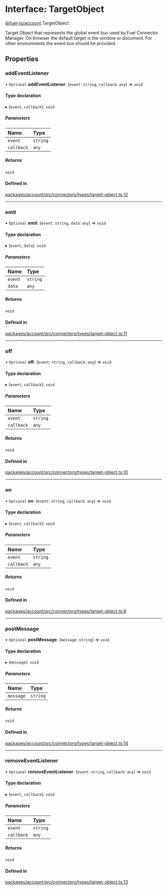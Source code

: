 # Interface: TargetObject

[@fuel-ts/account](/api/Account/index.md).TargetObject

Target Object that represents the global event bus used by Fuel Connector Manager.
On browser the default target is the window or document. For other environments
the event bus should be provided.

## Properties

### addEventListener

• `Optional` **addEventListener**: (`event`: `string`, `callback`: `any`) => `void`

#### Type declaration

▸ (`event`, `callback`): `void`

##### Parameters

| Name | Type |
| :------ | :------ |
| `event` | `string` |
| `callback` | `any` |

##### Returns

`void`

#### Defined in

[packages/account/src/connectors/types/target-object.ts:12](https://github.com/FuelLabs/fuels-ts/blob/e0e95c40/packages/account/src/connectors/types/target-object.ts#L12)

___

### emit

• `Optional` **emit**: (`event`: `string`, `data`: `any`) => `void`

#### Type declaration

▸ (`event`, `data`): `void`

##### Parameters

| Name | Type |
| :------ | :------ |
| `event` | `string` |
| `data` | `any` |

##### Returns

`void`

#### Defined in

[packages/account/src/connectors/types/target-object.ts:11](https://github.com/FuelLabs/fuels-ts/blob/e0e95c40/packages/account/src/connectors/types/target-object.ts#L11)

___

### off

• `Optional` **off**: (`event`: `string`, `callback`: `any`) => `void`

#### Type declaration

▸ (`event`, `callback`): `void`

##### Parameters

| Name | Type |
| :------ | :------ |
| `event` | `string` |
| `callback` | `any` |

##### Returns

`void`

#### Defined in

[packages/account/src/connectors/types/target-object.ts:10](https://github.com/FuelLabs/fuels-ts/blob/e0e95c40/packages/account/src/connectors/types/target-object.ts#L10)

___

### on

• `Optional` **on**: (`event`: `string`, `callback`: `any`) => `void`

#### Type declaration

▸ (`event`, `callback`): `void`

##### Parameters

| Name | Type |
| :------ | :------ |
| `event` | `string` |
| `callback` | `any` |

##### Returns

`void`

#### Defined in

[packages/account/src/connectors/types/target-object.ts:9](https://github.com/FuelLabs/fuels-ts/blob/e0e95c40/packages/account/src/connectors/types/target-object.ts#L9)

___

### postMessage

• `Optional` **postMessage**: (`message`: `string`) => `void`

#### Type declaration

▸ (`message`): `void`

##### Parameters

| Name | Type |
| :------ | :------ |
| `message` | `string` |

##### Returns

`void`

#### Defined in

[packages/account/src/connectors/types/target-object.ts:14](https://github.com/FuelLabs/fuels-ts/blob/e0e95c40/packages/account/src/connectors/types/target-object.ts#L14)

___

### removeEventListener

• `Optional` **removeEventListener**: (`event`: `string`, `callback`: `any`) => `void`

#### Type declaration

▸ (`event`, `callback`): `void`

##### Parameters

| Name | Type |
| :------ | :------ |
| `event` | `string` |
| `callback` | `any` |

##### Returns

`void`

#### Defined in

[packages/account/src/connectors/types/target-object.ts:13](https://github.com/FuelLabs/fuels-ts/blob/e0e95c40/packages/account/src/connectors/types/target-object.ts#L13)
